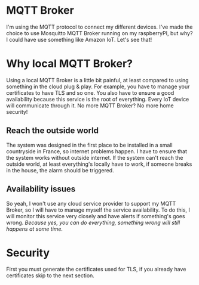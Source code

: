 # MQTT Broker
I'm using the MQTT protocol to connect my different devices. I've made the choice to use Mosquitto MQTT Broker running on my raspberryPI,
but why? I could have use something like Amazon IoT. Let's see that!

# Why local MQTT Broker?
Using a local MQTT Broker is a little bit painful, at least compared to using something in the cloud plug & play. For example, you have to manage your certificates to have TLS and so one.
You also have to ensure a good availability because this service is the root of everything. Every IoT device will communicate through it.
No more MQTT Broker? No more home security!

## Reach the outside world
The system was designed in the first place to be installed in a small countryside in France, so internet problems happen. I have to ensure that the system works without outside internet.
If the system can't reach the outside world, at least everything's locally have to work, if someone breaks in the house, the alarm should be triggered.

## Availability issues
So yeah, I won't use any cloud service provider to support my MQTT Broker, so I will have to manage myself the service availability.
To do this, I will monitor this service very closely and have alerts if something's goes wrong.
*Because yes, you can do everything, something wrong will still happens at some time.*

# Security
First you must generate the certificates used for TLS, if you already have certificates skip to the next section.
